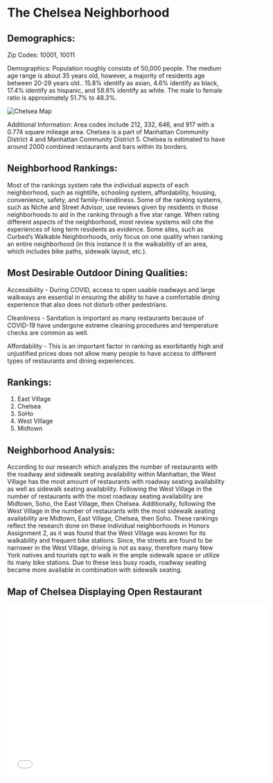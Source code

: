 # The Chelsea Neighborhood

## Demographics:
Zip Codes: 10001, 10011

Demographics: Population roughly consists of 50,000 people. The medium age range is about
35 years old, however, a majority of residents age between 20-29 years old.. 15.8% identify as
asian, 4.6% identify as black, 17.4% identify as hispanic, and 58.6% identify as white. The male
to female ratio is approximately 51.7% to 48.3%.

![Chelsea Map](https://github.com/roydel36/Chelsea/raw/master/src/common/images/chelsea.png)

Additional Information: Area codes include 212, 332, 646, and 917 with a 0.774 square
mileage area. Chelsea is a part of Manhattan Community District 4 and Manhattan Community
District 5. Chelsea is estimated to have around 2000 combined restaurants and bars within its
borders.

## Neighborhood Rankings:
Most of the rankings system rate the individual aspects of each neighborhood, such as nightlife, schooling system, affordability, housing, convenience, safety, and family-friendliness. Some of the ranking systems, such as Niche and Street Advisor, use reviews given by residents in those neighborhoods to aid in the ranking through a five star range. When rating different aspects of the neighborhood, most review systems will cite the experiences of long term residents as evidence. Some sites, such as Curbed’s Walkable Neighborhoods, only focus on one quality when ranking an entire neighborhood (in this instance it is the walkability of an area, which includes bike paths, sidewalk layout, etc.).

## Most Desirable Outdoor Dining Qualities:
Accessibility - During COVID, access to open usable roadways and large walkways are essential in ensuring the ability to have a comfortable dining experience that also does not disturb other pedestrians.

Cleanliness - Sanitation is important as many restaurants because of COVID-19 have undergone extreme cleaning procedures and temperature checks are common as well.

Affordability - This is an important factor in ranking as exorbitantly high and unjustified prices does not allow many people to have access to different types of restaurants and dining experiences.

## Rankings:
1. East Village
2. Chelsea
3. SoHo
4. West Village
5. Midtown

## Neighborhood Analysis:
According to our research which analyzes the number of restaurants with the roadway and sidewalk seating availability within Manhattan, the West Village has the most amount of restaurants with roadway seating availability as well as sidewalk seating availability. Following the West Village in the number of restaurants with the most roadway seating availability are Midtown, Soho, the East Village, then Chelsea. Additionally, following the West Village in the number of restaurants with the most sidewalk seating availability are Midtown, East Village, Chelsea, then Soho. These rankings reflect the research done on these individual neighborhoods in Honors Assignment 2, as it was found that the West Village was known for its walkability and frequent bike stations. Since, the streets are found to be narrower in the West Village, driving is not as easy, therefore many New York natives and tourists opt to walk in the ample sidewalk space or utilize its many bike stations. Due to these less busy roads, roadway seating became more available in combination with sidewalk seating. 

## Map of Chelsea Displaying Open Restaurant

<dl>
<iframe src="Chelsea.html" width="600" height="400" frameborder="0" frameborder="0" marginwidth="0" marginheight="0" allowfullscreen></iframe>
</dl>



